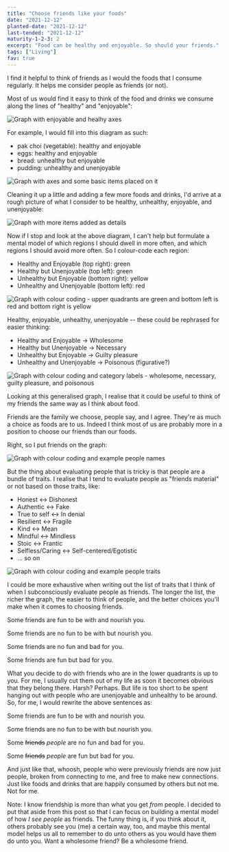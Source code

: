 ```yaml
---
title: "Choose friends like your foods"
date: "2021-12-12"
planted-date: "2021-12-12"
last-tended: "2021-12-12"
maturity-1-2-3: 2
excerpt: "Food can be healthy and enjoyable. So should your friends."
tags: ["Living"]
fav: true
---
```


I find it helpful to think of friends as I would the foods that I consume regularly. It helps me consider people as friends (or not).

Most of us would find it easy to think of the food and drinks we consume along the lines of "healthy" and "enjoyable":

![Graph with enjoyable and healhy axes](/images/1-graph-axes.png)

For example, I would fill into this diagram as such:

- pak choi (vegetable): healthy and enjoyable
- eggs: healthy and enjoyable
- bread: unhealthy but enjoyable
- pudding: unhealthy and unenjoyable

![Graph with axes and some basic items placed on it](/images/2-graph-basic.png)

Cleaning it up a little and adding a few more foods and drinks, I'd arrive at a rough picture of what I consider to be healthy, unhealthy, enjoyable, and unenjoyable:

![Graph with more items added as details](/images/3-graph-intermediate.png)

Now if I stop and look at the above diagram, I can't help but formulate a mental model of which regions I should dwell in more often, and which regions I should avoid more often. So I colour-code each region:

- Healthy and Enjoyable (top right): green
- Healthy but Unenjoyable (top left): green
- Unhealthy but Enjoyable (bottom right): yellow
- Unhealthy and Unenjoyable (bottom left): red

![Graph with colour coding - upper quadrants are green and bottom left is red and bottom right is yellow](/images/4-graph-coloured.png)

Healthy, enjoyable, unhealthy, unenjoyable -- these could be rephrased for easier thinking:

- Healthy and Enjoyable -> Wholesome
- Healthy but Unenjoyable -> Necessary
- Unhealthy but Enjoyable -> Guilty pleasure
- Unhealthy and Unenjoyable -> Poisonous (figurative?)

![Graph with colour coding and category labels - wholesome, necessary, guilty pleasure, and poisonous](/images/5-graph-coloured-labelled.png)

Looking at this generalised graph, I realise that it could be useful to think of my friends the same way as I think about food.

Friends are the family we choose, people say, and I agree. They're as much a choice as foods are to us. Indeed I think most of us are probably more in a position to choose our friends than our foods.

Right, so I put friends on the graph:

![Graph with colour coding and example people names](/images/6-graph-coloured-people.png)

But the thing about evaluating people that is tricky is that people are a bundle of traits. I realise that I tend to evaluate people as "friends material" or not based on those traits, like:

- Honest <-> Dishonest
- Authentic <-> Fake
- True to self <-> In denial
- Resilient <-> Fragile
- Kind <-> Mean
- Mindful <-> Mindless
- Stoic <-> Frantic
- Selfless/Caring <-> Self-centered/Egotistic
- ... so on

![Graph with colour coding and example people traits](/images/7-graph-coloured-people-traits.png)

I could be more exhaustive when writing out the list of traits that I think of when I subconsciously evaluate people as friends. The longer the list, the richer the graph, the easier to think of people, and the better choices you'll make when it comes to choosing friends.

Some friends are fun to be with and nourish you.

Some friends are no fun to be with but nourish you.

Some friends are no fun and bad for you.

Some friends are fun but bad for you.

What you decide to do with friends who are in the lower quadrants is up to you. For me, I usually cut them out of my life as soon it becomes obvious that they belong there. Harsh? Perhaps. But life is too short to be spent hanging out with people who are unenjoyable and unhealthy to be around. So, for me, I would rewrite the above sentences as:

Some friends are fun to be with and nourish you.

Some friends are no fun to be with but nourish you.

Some ~~friends~~ _people_ are no fun and bad for you.

Some ~~friends~~ _people_ are fun but bad for you.

And just like that, whoosh, people who were previously friends are now just people, broken from connecting to me, and free to make new connections. Just like foods and drinks that are happily consumed by others but not me. Not for me.

Note: I know friendship is more than what you get *from* people. I decided to put that aside from this post so that I can focus on building a mental model of how *I see people* as friends. The funny thing is, if you think about it, others probably see you (me) a certain way, too, and maybe this mental model helps us all to remember to do unto others as you would have them do unto you. Want a wholesome friend? Be a wholesome friend.
